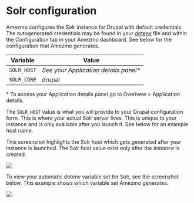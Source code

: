 # Solr configuration

Amezmo configures the Solr instance for Drupal with default credentials. The autogenerated 
credentials may be found in your [dotenv](docs/configuration/dotenv) file and within the 
Configuration tab in your Amezmo dashboard. See below for the configuration that Amezmo 
generates.

| Variable    | Value                                    |
--------------|------------------------------------------
| `SOLR_HOST` | _See your Application details panel*_
| `SOLR_CORE` | drupal                                  |

\* To access your Application details panel go to Overivew > Application details.


The `SOLR_HOST` value is what you will provide to your Drupal configuration form. 
This is where your actual Solr server lives. This is unique to your instance and is only 
available after you launch it. See below for an example host name.

This screenshot highlights the Solr host which gets generated after your instance is launched.
The Solr host value exist only after the instance is created.

<img class="img-enlargable img-fluid" src="https://s3.us-east-2.amazonaws.com/static.amezmo.net/app-details-solr-host.png" />

To view your automatic dotenv variable set for Solr, see the screenshot below. This example shows 
which variable set Amezmo generates. 

<img class="img-enlargable img-fluid" src="https://s3.us-east-2.amazonaws.com/static.amezmo.net/solr-dotenv-vars.png" />

